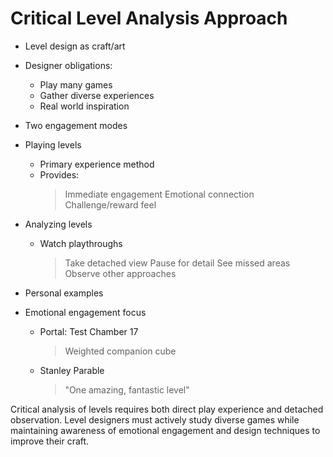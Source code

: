 # Critical Level Analysis Approach

* Level design as craft/art
 * Designer obligations:
   - Play many games
   - Gather diverse experiences
   - Real world inspiration

* Two engagement modes
 * Playing levels
   - Primary experience method
   - Provides:
     > Immediate engagement
     > Emotional connection
     > Challenge/reward feel
 * Analyzing levels
   - Watch playthroughs
     > Take detached view
     > Pause for detail
     > See missed areas
     > Observe other approaches

* Personal examples
 * Emotional engagement focus
   - Portal: Test Chamber 17
     > Weighted companion cube
   - Stanley Parable
     > "One amazing, fantastic level"

Critical analysis of levels requires both direct play experience and detached observation. Level designers must actively study diverse games while maintaining awareness of emotional engagement and design techniques to improve their craft.